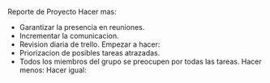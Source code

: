
Reporte de Proyecto
Hacer mas: 
  * Garantizar la presencia en reuniones.
  * Incrementar la comunicacion.
  * Revision diaria de trello.
Empezar a hacer:
  * Priorizacion de posibles tareas atrazadas.
  * Todos los miembros del grupo se preocupen por todas las tareas.
Hacer menos:
Hacer igual:


